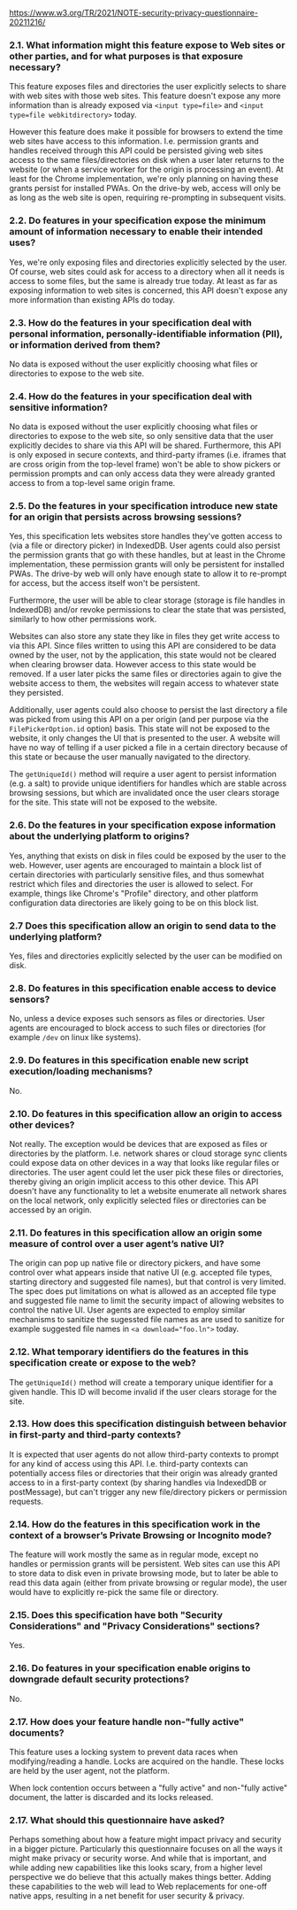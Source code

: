 https://www.w3.org/TR/2021/NOTE-security-privacy-questionnaire-20211216/

### 2.1. What information might this feature expose to Web sites or other parties, and for what purposes is that exposure necessary?

This feature exposes files and directories the user explicitly selects to share with web sites with those web sites. This feature doesn't expose any more information than is already exposed via `<input type=file>` and `<input type=file webkitdirectory>` today.

However this feature does make it possible for browsers to extend the time web sites have access to this information. I.e. permission grants and handles received through this API could be persisted giving web sites access to the same files/directories on disk when a user later returns to the website (or when a service worker for the origin is processing an event). At least for the Chrome implementation, we're only planning on having these grants persist for installed PWAs. On the drive-by web, access will only be as long as the web site is open, requiring re-prompting in subsequent visits.

### 2.2. Do features in your specification expose the minimum amount of information necessary to enable their intended uses?

Yes, we're only exposing files and directories explicitly selected by the user. Of course, web sites could ask for access to a directory when all it needs is access to some files, but the same is already true today. At least as far as exposing information to web sites is concerned, this API doesn't expose any more information than existing APIs do today.

### 2.3. How do the features in your specification deal with personal information, personally-identifiable information (PII), or information derived from them?

No data is exposed without the user explicitly choosing what files or directories to expose to the web site.

### 2.4. How do the features in your specification deal with sensitive information?

No data is exposed without the user explicitly choosing what files or directories to expose to the web site, so only sensitive data that the user explicitly decides to share via this API will be shared. Furthermore, this API is only exposed in secure contexts, and third-party iframes (i.e. iframes that are cross origin from the top-level frame) won't be able to show pickers or permission prompts and can only access data they were already granted access to from a top-level same origin frame.

### 2.5. Do the features in your specification introduce new state for an origin that persists across browsing sessions?

Yes, this specification lets websites store handles they've gotten access to (via a file or directory picker) in IndexedDB. User agents could also persist the permission grants that go with these handles, but at least in the Chrome implementation, these permission grants will only be persistent for installed PWAs. The drive-by web will only have enough state to allow it to re-prompt for access, but the access itself won't be persistent.

Furthermore, the user will be able to clear storage (storage is file handles in IndexedDB) and/or revoke permissions to clear the state that was persisted, similarly to how other permissions work.

Websites can also store any state they like in files they get write access to via this API. Since files written to using this API are considered to be data owned by the user, not by the application, this state would not be cleared when clearing browser data. However access to this state would be removed. If a user later picks the same files or directories again to give the website access to them, the websites will regain access to whatever state they persisted.

Additionally, user agents could also choose to persist the last directory a file was picked from using this API on a per origin (and per purpose via the `FilePickerOption.id` option) basis. This state will not be exposed to the website, it only changes the UI that is presented to the user. A website will have no way of telling if a user picked a file in a certain directory because of this state or because the user manually navigated to the directory.

The `getUniqueId()` method will require a user agent to persist information (e.g. a salt) to provide unique identifiers for handles which are stable across browsing sessions, but which are invalidated once the user clears storage for the site. This state will not be exposed to the website.

### 2.6. Do the features in your specification expose information about the underlying platform to origins?

Yes, anything that exists on disk in files could be exposed by the user to the web. However, user agents are encouraged to maintain a block list of certain directories with particularly sensitive files, and thus somewhat restrict which files and directories the user is allowed to select. For example, things like Chrome's "Profile" directory, and other platform configuration data directories are likely going to be on this block list.

### 2.7 Does this specification allow an origin to send data to the underlying platform?
Yes, files and directories explicitly selected by the user can be modified on disk.

### 2.8. Do features in this specification enable access to device sensors?

No, unless a device exposes such sensors as files or directories. User agents are encouraged to block access to such files or directories (for example `/dev` on linux like systems).

### 2.9. Do features in this specification enable new script execution/loading mechanisms?

No.

### 2.10. Do features in this specification allow an origin to access other devices?

Not really. The exception would be devices that are exposed as files or directories by the platform. I.e. network shares or cloud storage sync clients could expose data on other devices in a way that looks like regular files or directories. The user agent could let the user pick these files or directories, thereby giving an origin implicit access to this other device. This API doesn't have any functionality to let a website enumerate all network shares on the local network, only explicitly selected files or directories can be accessed by an origin.

### 2.11. Do features in this specification allow an origin some measure of control over a user agent’s native UI?

The origin can pop up native file or directory pickers, and have some control over what appears inside that native UI (e.g. accepted file types, starting directory and suggested file names), but that control is very limited. The spec does put limitations on what is allowed as an accepted file type and suggested file name to limit the security impact of allowing websites to control the native UI. User agents are expected to employ similar mechanisms to sanitize the sugessted file names as are used to sanitize for example suggested file names in `<a download="foo.ln">` today.

### 2.12. What temporary identifiers do the features in this specification create or expose to the web?

The `getUniqueId()` method will create a temporary unique identifier for a given handle. This ID will become invalid if the user clears storage for the site.

### 2.13. How does this specification distinguish between behavior in first-party and third-party contexts?

It is expected that user agents do not allow third-party contexts to prompt for any kind of access using this API. I.e. third-party contexts can potentially access files or directories that their origin was already granted access to in a first-party context (by sharing handles via IndexedDB or postMessage), but can't trigger any new file/directory pickers or permission requests.

### 2.14. How do the features in this specification work in the context of a browser’s Private Browsing or Incognito mode?

The feature will work mostly the same as in regular mode, except no handles or permission grants will be persistent. Web sites can use this API to store data to disk even in private browsing mode, but to later be able to read this data again (either from private browsing or regular mode), the user would have to explicitly re-pick the same file or directory.

### 2.15. Does this specification have both "Security Considerations" and "Privacy Considerations" sections?

Yes.

### 2.16. Do features in your specification enable origins to downgrade default security protections?

No.

### 2.17. How does your feature handle non-"fully active" documents?

This feature uses a locking system to prevent data races when modifying/reading a handle. Locks are acquired on the handle. These locks are held by the user agent, not the platform.

When lock contention occurs between a "fully active" and non-"fully active" document, the latter is discarded and its locks released.

### 2.17. What should this questionnaire have asked?

Perhaps something about how a feature might impact privacy and security in a bigger picture. Particularly this questionnaire focuses on all the ways it might make privacy or security worse. And while that is important, and while adding new capabilities like this looks scary, from a higher level perspective we do believe that this actually makes things better. Adding these capabilities to the web will lead to Web replacements for one-off native apps, resulting in a net benefit for user security & privacy.

